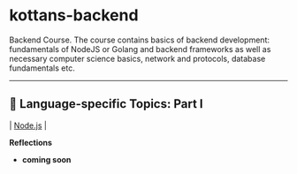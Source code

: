# kottans-backend
Backend Course. The course contains basics of backend development: fundamentals of NodeJS or Golang and backend frameworks as well as necessary computer science basics, network and protocols, database fundamentals etc.

___
## :vertical_traffic_light: Language-specific Topics: Part I

| [Node.js](task_nodejs/learn-nodejs.jpg) |

**Reflections**
 - **coming soon**

 
